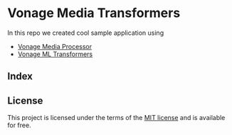 # Vonage Media Transformers
In this repo we created cool sample application using 
- [Vonage Media Processor](https://www.npmjs.com/package/@vonage/media-processor) 
- [Vonage ML Transformers](https://www.npmjs.com/package/@vonage/ml-transformers)

## Index


## License
This project is licensed under the terms of the [MIT license](https://opensource.org/licenses/MIT) and is available for free.